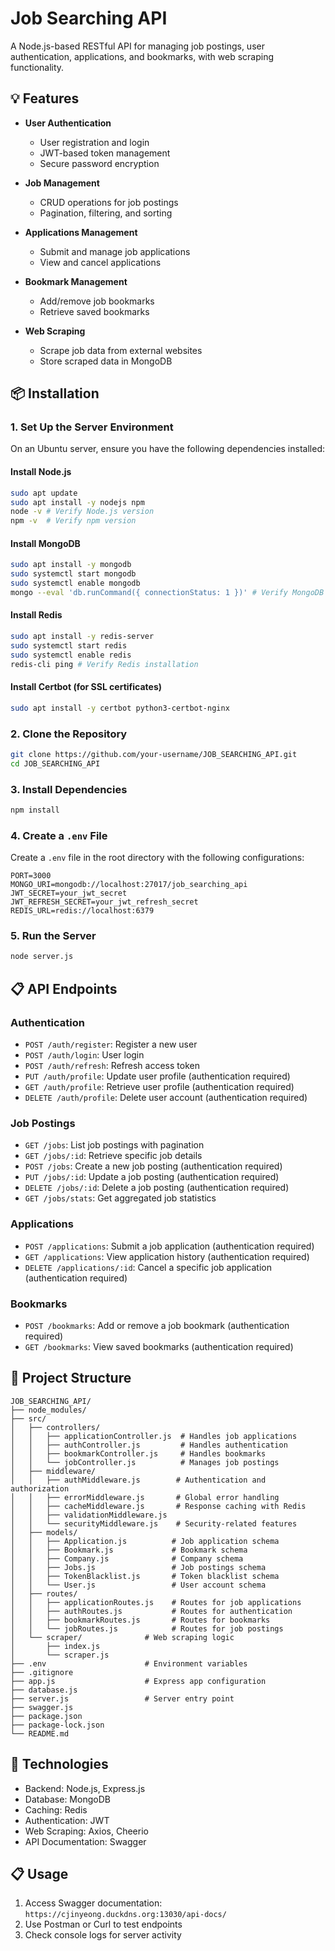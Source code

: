 # Job Searching API

A Node.js-based RESTful API for managing job postings, user authentication, applications, and bookmarks, with web scraping functionality.

## 💡 Features

- **User Authentication**
  - User registration and login
  - JWT-based token management
  - Secure password encryption

- **Job Management**
  - CRUD operations for job postings
  - Pagination, filtering, and sorting

- **Applications Management**
  - Submit and manage job applications
  - View and cancel applications

- **Bookmark Management**
  - Add/remove job bookmarks
  - Retrieve saved bookmarks

- **Web Scraping**
  - Scrape job data from external websites
  - Store scraped data in MongoDB

## 📦 Installation

### 1. **Set Up the Server Environment**

On an Ubuntu server, ensure you have the following dependencies installed:

#### Install Node.js
```bash
sudo apt update
sudo apt install -y nodejs npm
node -v # Verify Node.js version
npm -v  # Verify npm version
```

#### Install MongoDB
```bash
sudo apt install -y mongodb
sudo systemctl start mongodb
sudo systemctl enable mongodb
mongo --eval 'db.runCommand({ connectionStatus: 1 })' # Verify MongoDB installation
```

#### Install Redis
```bash
sudo apt install -y redis-server
sudo systemctl start redis
sudo systemctl enable redis
redis-cli ping # Verify Redis installation
```

#### Install Certbot (for SSL certificates)
```bash
sudo apt install -y certbot python3-certbot-nginx
```

### 2. **Clone the Repository**
```bash
git clone https://github.com/your-username/JOB_SEARCHING_API.git
cd JOB_SEARCHING_API
```

### 3. **Install Dependencies**
```bash
npm install
```

### 4. **Create a `.env` File**

Create a `.env` file in the root directory with the following configurations:
```env
PORT=3000
MONGO_URI=mongodb://localhost:27017/job_searching_api
JWT_SECRET=your_jwt_secret
JWT_REFRESH_SECRET=your_jwt_refresh_secret
REDIS_URL=redis://localhost:6379
```

### 5. **Run the Server**
```bash
node server.js
```

## 📋 API Endpoints

### Authentication
- `POST /auth/register`: Register a new user
- `POST /auth/login`: User login
- `POST /auth/refresh`: Refresh access token
- `PUT /auth/profile`: Update user profile (authentication required)
- `GET /auth/profile`: Retrieve user profile (authentication required)
- `DELETE /auth/profile`: Delete user account (authentication required)

### Job Postings
- `GET /jobs`: List job postings with pagination
- `GET /jobs/:id`: Retrieve specific job details
- `POST /jobs`: Create a new job posting (authentication required)
- `PUT /jobs/:id`: Update a job posting (authentication required)
- `DELETE /jobs/:id`: Delete a job posting (authentication required)
- `GET /jobs/stats`: Get aggregated job statistics

### Applications
- `POST /applications`: Submit a job application (authentication required)
- `GET /applications`: View application history (authentication required)
- `DELETE /applications/:id`: Cancel a specific job application (authentication required)

### Bookmarks
- `POST /bookmarks`: Add or remove a job bookmark (authentication required)
- `GET /bookmarks`: View saved bookmarks (authentication required)

## 📁 Project Structure
```
JOB_SEARCHING_API/
├── node_modules/             
├── src/                      
│   ├── controllers/          
│   │   ├── applicationController.js  # Handles job applications
│   │   ├── authController.js         # Handles authentication
│   │   ├── bookmarkController.js     # Handles bookmarks
│   │   └── jobController.js          # Manages job postings
│   ├── middleware/           
│   │   ├── authMiddleware.js        # Authentication and authorization
│   │   ├── errorMiddleware.js       # Global error handling
│   │   ├── cacheMiddleware.js       # Response caching with Redis
│   │   ├── validationMiddleware.js       
│   │   └── securityMiddleware.js    # Security-related features
│   ├── models/               
│   │   ├── Application.js          # Job application schema
│   │   ├── Bookmark.js             # Bookmark schema
│   │   ├── Company.js              # Company schema
│   │   ├── Jobs.js                 # Job postings schema
│   │   ├── TokenBlacklist.js       # Token blacklist schema
│   │   └── User.js                 # User account schema
│   ├── routes/              
│   │   ├── applicationRoutes.js    # Routes for job applications
│   │   ├── authRoutes.js           # Routes for authentication
│   │   ├── bookmarkRoutes.js       # Routes for bookmarks
│   │   └── jobRoutes.js            # Routes for job postings
│   └── scraper/              # Web scraping logic
│       ├── index.js               
│       └── scraper.js             
├── .env                      # Environment variables
├── .gitignore                
├── app.js                    # Express app configuration
├── database.js               
├── server.js                 # Server entry point
├── swagger.js                
├── package.json              
├── package-lock.json         
└── README.md                 
```

## 🚀 Technologies
- Backend: Node.js, Express.js
- Database: MongoDB
- Caching: Redis
- Authentication: JWT
- Web Scraping: Axios, Cheerio
- API Documentation: Swagger

## 📋 Usage

1. Access Swagger documentation: `https://cjinyeong.duckdns.org:13030/api-docs/`
2. Use Postman or Curl to test endpoints
3. Check console logs for server activity